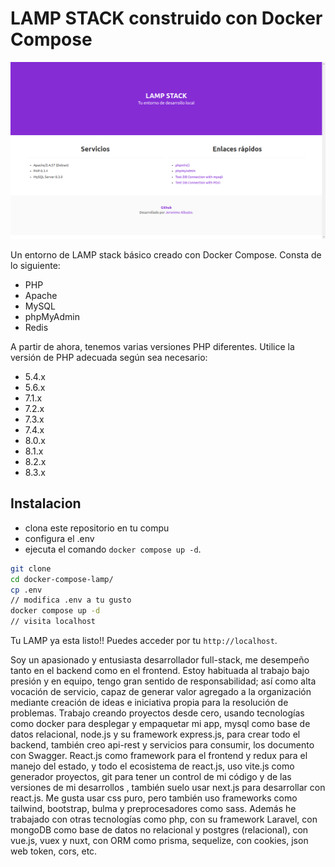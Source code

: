 # LAMP STACK construido con Docker Compose

![entorno-desarrollo](./www/assets/images/entorno.png)

Un entorno de LAMP stack básico creado con Docker Compose. Consta de lo siguiente:

- PHP
- Apache
- MySQL
- phpMyAdmin
- Redis

A partir de ahora, tenemos varias versiones PHP diferentes. Utilice la versión de PHP adecuada según sea necesario:

- 5.4.x
- 5.6.x
- 7.1.x
- 7.2.x
- 7.3.x
- 7.4.x
- 8.0.x
- 8.1.x
- 8.2.x
- 8.3.x

## Instalacion

- clona este repositorio en tu compu
- configura el  .env
- ejecuta el comando `docker compose up -d`.

```bash
git clone 
cd docker-compose-lamp/
cp .env 
// modifica .env a tu gusto
docker compose up -d
// visita localhost
```
Tu LAMP  ya esta listo!! Puedes acceder por tu `http://localhost`.




Soy un apasionado y entusiasta desarrollador full-stack, me desempeño tanto en el
backend como en el frontend. Estoy habituada al trabajo bajo presión y en equipo, tengo
gran sentido de responsabilidad; así como alta vocación de servicio, capaz de generar valor
agregado a la organización mediante creación de ideas e iniciativa propia para la resolución
de problemas. Trabajo creando proyectos desde cero, usando tecnologías como docker para
desplegar y empaquetar mi app, mysql como base de datos relacional, node.js y su
framework express.js, para crear todo el backend, también creo api-rest y servicios para
consumir, los documento con Swagger. React.js como framework para el frontend y redux
para el manejo del estado, y todo el ecosistema de react.js, uso vite.js como generador 
proyectos, git para tener un control de mi código y de las versiones de mi desarrollos ,
también suelo usar next.js para desarrollar con react.js. Me gusta usar css puro, pero
también uso frameworks como tailwind, bootstrap, bulma y preprocesadores como sass.
Además he trabajado con otras tecnologías como php, con su framework Laravel, con
mongoDB como base de datos no relacional y postgres (relacional), con vue.js, vuex y nuxt,
con ORM como prisma, sequelize, con cookies, json web token, cors, etc.